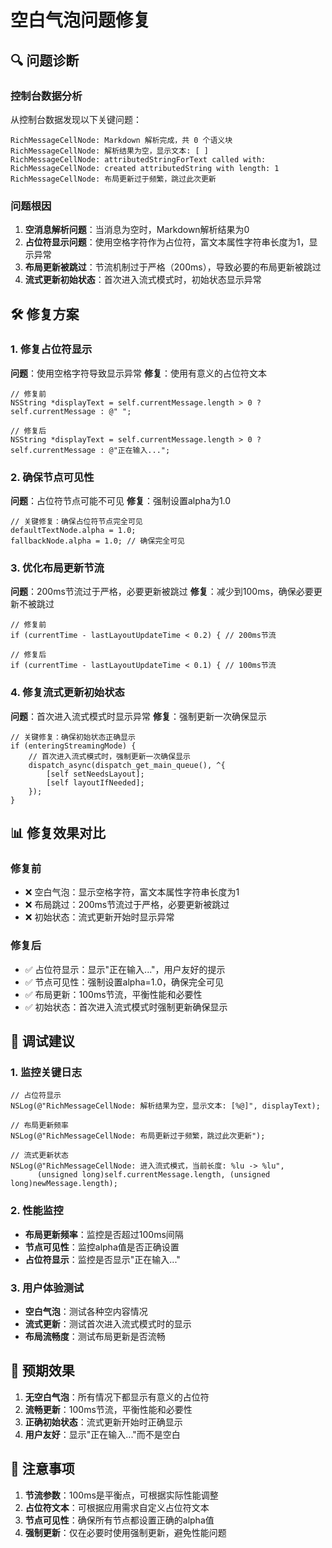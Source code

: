 # 空白气泡问题修复

## 🔍 问题诊断

### 控制台数据分析

从控制台数据发现以下关键问题：

```
RichMessageCellNode: Markdown 解析完成，共 0 个语义块
RichMessageCellNode: 解析结果为空，显示文本: [ ]
RichMessageCellNode: attributedStringForText called with:
RichMessageCellNode: created attributedString with length: 1
RichMessageCellNode: 布局更新过于频繁，跳过此次更新
```

### 问题根因

1. **空消息解析问题**：当消息为空时，Markdown解析结果为0
2. **占位符显示问题**：使用空格字符作为占位符，富文本属性字符串长度为1，显示异常
3. **布局更新被跳过**：节流机制过于严格（200ms），导致必要的布局更新被跳过
4. **流式更新初始状态**：首次进入流式模式时，初始状态显示异常

## 🛠️ 修复方案

### 1. 修复占位符显示

**问题**：使用空格字符导致显示异常
**修复**：使用有意义的占位符文本

```objc
// 修复前
NSString *displayText = self.currentMessage.length > 0 ? self.currentMessage : @" ";

// 修复后
NSString *displayText = self.currentMessage.length > 0 ? self.currentMessage : @"正在输入...";
```

### 2. 确保节点可见性

**问题**：占位符节点可能不可见
**修复**：强制设置alpha为1.0

```objc
// 关键修复：确保占位符节点完全可见
defaultTextNode.alpha = 1.0;
fallbackNode.alpha = 1.0; // 确保完全可见
```

### 3. 优化布局更新节流

**问题**：200ms节流过于严格，必要更新被跳过
**修复**：减少到100ms，确保必要更新不被跳过

```objc
// 修复前
if (currentTime - lastLayoutUpdateTime < 0.2) { // 200ms节流

// 修复后
if (currentTime - lastLayoutUpdateTime < 0.1) { // 100ms节流
```

### 4. 修复流式更新初始状态

**问题**：首次进入流式模式时显示异常
**修复**：强制更新一次确保显示

```objc
// 关键修复：确保初始状态正确显示
if (enteringStreamingMode) {
    // 首次进入流式模式时，强制更新一次确保显示
    dispatch_async(dispatch_get_main_queue(), ^{
        [self setNeedsLayout];
        [self layoutIfNeeded];
    });
}
```

## 📊 修复效果对比

### 修复前
- ❌ 空白气泡：显示空格字符，富文本属性字符串长度为1
- ❌ 布局跳过：200ms节流过于严格，必要更新被跳过
- ❌ 初始状态：流式更新开始时显示异常

### 修复后
- ✅ 占位符显示：显示"正在输入..."，用户友好的提示
- ✅ 节点可见性：强制设置alpha=1.0，确保完全可见
- ✅ 布局更新：100ms节流，平衡性能和必要性
- ✅ 初始状态：首次进入流式模式时强制更新确保显示

## 🔧 调试建议

### 1. 监控关键日志
```objc
// 占位符显示
NSLog(@"RichMessageCellNode: 解析结果为空，显示文本: [%@]", displayText);

// 布局更新频率
NSLog(@"RichMessageCellNode: 布局更新过于频繁，跳过此次更新");

// 流式更新状态
NSLog(@"RichMessageCellNode: 进入流式模式，当前长度: %lu -> %lu", 
      (unsigned long)self.currentMessage.length, (unsigned long)newMessage.length);
```

### 2. 性能监控
- **布局更新频率**：监控是否超过100ms间隔
- **节点可见性**：监控alpha值是否正确设置
- **占位符显示**：监控是否显示"正在输入..."

### 3. 用户体验测试
- **空白气泡**：测试各种空内容情况
- **流式更新**：测试首次进入流式模式时的显示
- **布局流畅度**：测试布局更新是否流畅

## 🎯 预期效果

1. **无空白气泡**：所有情况下都显示有意义的占位符
2. **流畅更新**：100ms节流，平衡性能和必要性
3. **正确初始状态**：流式更新开始时正确显示
4. **用户友好**：显示"正在输入..."而不是空白

## 🚨 注意事项

1. **节流参数**：100ms是平衡点，可根据实际性能调整
2. **占位符文本**：可根据应用需求自定义占位符文本
3. **节点可见性**：确保所有节点都设置正确的alpha值
4. **强制更新**：仅在必要时使用强制更新，避免性能问题





